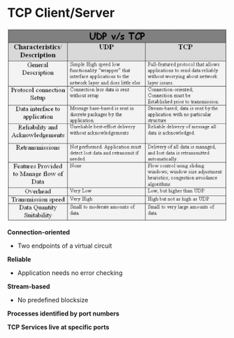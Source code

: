 # TCP Client/Server

![Differences between TCP and UDP connections](../../.gitbook/assets/tcpvudp.PNG)

**Connection-oriented** 

* Two endpoints of a virtual circuit 

**Reliable** 

* Application needs no error checking 

**Stream-based** 

* No predefined blocksize 

**Processes identified by port numbers** 

**TCP Services live at specific ports**

